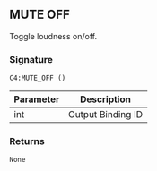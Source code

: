 ## MUTE OFF

Toggle loudness on/off.


### Signature

`C4:MUTE_OFF ()`


| Parameter | Description |
| --- | --- |
| int | Output Binding ID |


### Returns

`None`